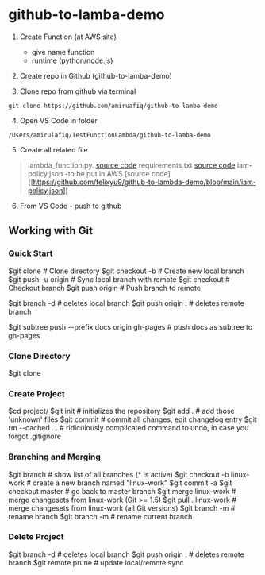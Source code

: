 # github-to-lamba-demo

1) Create Function (at AWS site)
    - give name function
    - runtime (python/node.js)
    
2) Create repo in Github (github-to-lamba-demo)
3) Clone repo from github via terminal
```
git clone https://github.com/amiruafiq/github-to-lamba-demo
```
4) Open VS Code in folder
```
/Users/amirulafiq/TestFunctionLambda/github-to-lamba-demo
```
5) Create all related file 
> lambda_function.py. [source code]([https://pages.github.com/](https://github.com/felixyu9/github-to-lambda-demo/blob/main/lambda_function.py))
> requirements.txt [source code]([https://github.com/felixyu9/github-to-lambda-demo/blob/main/requirements.txt])
> iam-policy.json -to be put in AWS [source code] ([https://github.com/felixyu9/github-to-lambda-demo/blob/main/iam-policy.json])


6) From VS Code - push to github
## Working with Git

### Quick Start
$git clone <url> 					# Clone directory
$git checkout -b <new-branch> 		# Create new local branch
$git push -u origin <new-branch> 	# Sync local branch with remote
$git checkout <branch> 				# Checkout branch
$git push origin <branch> 			# Push branch to remote

$git branch -d <branchname>   	# deletes local branch
$git push origin :<branchname>	# deletes remote branch

$git subtree push --prefix docs origin gh-pages  # push docs as subtree to gh-pages



### Clone Directory
$git clone <url>



### Create Project
$cd project/
$git init                    # initializes the repository
$git add .                   # add those 'unknown' files
$git commit                  # commit all changes, edit changelog entry
$git rm --cached <file>...   # ridiculously complicated command to undo, in case you forgot .gitignore



### Branching and Merging
$git branch                          # show list of all branches (* is active)
$git checkout -b linux-work          # create a new branch named "linux-work"
<make changes>
$git commit -a
$git checkout master                 # go back to master branch
$git merge linux-work                # merge changesets from linux-work (Git >= 1.5)
$git pull . linux-work               # merge changesets from linux-work (all Git versions)
$git branch -m <oldname> <newname>   # rename branch
$git branch -m <newname>             # rename current branch



### Delete Project
$git branch -d <branchname>   	# deletes local branch
$git push origin :<branchname>	# deletes remote branch
$git remote prune <branchname>	# update local/remote sync
